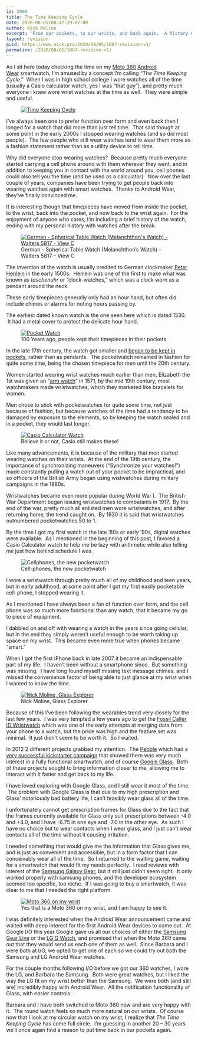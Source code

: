 ```yaml
---
id: 2098
title: The Time Keeping Cycle
date: 2020-08-05T00:47:29-07:00
author: Nick Moline
excerpt: 'From our pockets, to our wrists, and back again.  A history of how watches move in and out of our pockets.'
layout: revision
guid: https://www.nick.pro/2020/08/05/1087-revision-v1/
permalink: /2020/08/05/1087-revision-v1/
---
```

As I sit here today checking the time on my <a title="Moto 360" href="https://moto360.motorola.com/" target="_blank" rel="noopener noreferrer">Moto 360</a>&nbsp;<a title="Android Wear" href="http://www.android.com/wear/" target="_blank" rel="noopener noreferrer">Android Wear</a>&nbsp;smartwatch, I&#8217;m amused by a concept I&#8217;m calling &#8220;_The Time Keeping Cycle_.&#8221; &nbsp;When I was in high school college I wore watches all of the time (usually a Casio calculator watch, yes I was &#8220;that guy&#8221;), and pretty much everyone I knew wore wrist watches at the time as well. &nbsp;They were simple and useful.

<!--more-->

<div class="wp-block-image">
  <figure class="alignleft"><a href="https://i1.wp.com/www.nick.pro/wp-content/uploads/sites/4/2014/09/Time-Keeping-Cycle.jpg?ssl=1"><img src="https://i2.wp.com/www.nick.pro/wp-content/uploads/sites/4/2014/09/Time-Keeping-Cycle-300x300.jpg?resize=300%2C300&#038;ssl=1" alt="Time Keeping Cycle" class="wp-image-1113" srcset="https://i2.wp.com/nick.holodeck3.com/wp-content/uploads/sites/4/2014/09/Time-Keeping-Cycle.jpg?resize=300%2C300 300w, https://i2.wp.com/nick.holodeck3.com/wp-content/uploads/sites/4/2014/09/Time-Keeping-Cycle.jpg?resize=150%2C150 150w, https://i2.wp.com/nick.holodeck3.com/wp-content/uploads/sites/4/2014/09/Time-Keeping-Cycle.jpg?resize=1024%2C1024 1024w, https://i2.wp.com/nick.holodeck3.com/wp-content/uploads/sites/4/2014/09/Time-Keeping-Cycle.jpg?resize=1000%2C1000 1000w, https://i2.wp.com/nick.holodeck3.com/wp-content/uploads/sites/4/2014/09/Time-Keeping-Cycle.jpg?resize=120%2C120 120w, https://i2.wp.com/nick.holodeck3.com/wp-content/uploads/sites/4/2014/09/Time-Keeping-Cycle.jpg?resize=50%2C50 50w, https://i2.wp.com/nick.holodeck3.com/wp-content/uploads/sites/4/2014/09/Time-Keeping-Cycle.jpg?w=1180 1180w" sizes="(max-width: 300px) 100vw, 300px" data-recalc-dims="1" /></a></figure>
</div>

I&#8217;ve always been one to prefer function over form and even back then I longed for a watch that did more than just tell time. &nbsp;That said though at some point in the early 2000s I stopped wearing watches (and so did most people). &nbsp;The few people who still wear watches tend to wear them more as a fashion statement rather than as a utility device to tell time.

Why did everyone stop wearing watches? &nbsp;Because pretty much everyone started carrying a cell phone around with them wherever they went, and in addition to keeping you in contact with the world around you, cell phones could also tell you the time (and be used as a calculator). &nbsp;Now over the last couple of years, companies have been trying to get people back into wearing watches again with smart watches. &nbsp;Thanks to Android Wear, they&#8217;ve finally convinced me.

It is interesting though that timepieces have moved from inside the pocket, to the wrist, back into the pocket, and now back to the wrist again. &nbsp;For the enjoyment of anyone who cares, I&#8217;m including a brief history of the watch, ending with my personal history with watches after the break.

<div class="wp-block-image">
  <figure class="alignright"><a href="https://www.nick.pro/2014/09/21/time-keeping-cycle/german_-_spherical_table_watch_melanchthons_watch_-_walters_5817_-_view_c/" rel="attachment wp-att-1088"><img src="https://i2.wp.com/www.nick.pro/wp-content/uploads/sites/4/2014/09/German_-_Spherical_Table_Watch_Melanchthons_Watch_-_Walters_5817_-_View_C-300x197.jpg?resize=300%2C197&#038;ssl=1" alt="German - Spherical Table Watch (Melanchthon's Watch) - Walters 5817 - View C" class="wp-image-1088" srcset="https://i0.wp.com/nick.holodeck3.com/wp-content/uploads/sites/4/2014/09/German_-_Spherical_Table_Watch_Melanchthons_Watch_-_Walters_5817_-_View_C.jpg?resize=300%2C197 300w, https://i0.wp.com/nick.holodeck3.com/wp-content/uploads/sites/4/2014/09/German_-_Spherical_Table_Watch_Melanchthons_Watch_-_Walters_5817_-_View_C.jpg?resize=1024%2C673 1024w, https://i0.wp.com/nick.holodeck3.com/wp-content/uploads/sites/4/2014/09/German_-_Spherical_Table_Watch_Melanchthons_Watch_-_Walters_5817_-_View_C.jpg?resize=1000%2C657 1000w, https://i0.wp.com/nick.holodeck3.com/wp-content/uploads/sites/4/2014/09/German_-_Spherical_Table_Watch_Melanchthons_Watch_-_Walters_5817_-_View_C.jpg?resize=182%2C120 182w, https://i0.wp.com/nick.holodeck3.com/wp-content/uploads/sites/4/2014/09/German_-_Spherical_Table_Watch_Melanchthons_Watch_-_Walters_5817_-_View_C.jpg?w=1800 1800w, https://i0.wp.com/nick.holodeck3.com/wp-content/uploads/sites/4/2014/09/German_-_Spherical_Table_Watch_Melanchthons_Watch_-_Walters_5817_-_View_C.jpg?w=1520 1520w" sizes="(max-width: 300px) 100vw, 300px" data-recalc-dims="1" /></a><figcaption>German &#8211; Spherical Table Watch (Melanchthon&#8217;s Watch) &#8211; Walters 5817 &#8211; View C</figcaption></figure>
</div>

The invention of the watch is usually credited to German clockmaker <a title="Peter Henlein" href="http://en.wikipedia.org/wiki/Peter_Henlein" target="_blank" rel="noopener noreferrer">Peter Henlein</a>&nbsp;in the early 1500s. &nbsp;Henlein was one of the first to make what was known as _taschenuhr_ or &#8220;clock-watches,&#8221; which was a clock worn as a pendant around the neck.

These early timepieces generally only had an hour hand, but often did include chimes or alarms for noting hours passing by.

The earliest dated known watch is the&nbsp;one seen here which is dated 1530. &nbsp;It had a metal cover to protect the delicate hour hand.

<div class="wp-block-image">
  <figure class="alignleft"><a href="https://i0.wp.com/www.nick.pro/wp-content/uploads/sites/4/2014/09/1015824_56041469.jpg?ssl=1"><img src="https://i1.wp.com/www.nick.pro/wp-content/uploads/sites/4/2014/09/1015824_56041469-300x246.jpg?resize=300%2C246&#038;ssl=1" alt="Pocket Watch" class="wp-image-1112" srcset="https://i0.wp.com/nick.holodeck3.com/wp-content/uploads/sites/4/2014/09/1015824_56041469.jpg?resize=300%2C246 300w, https://i0.wp.com/nick.holodeck3.com/wp-content/uploads/sites/4/2014/09/1015824_56041469.jpg?resize=1024%2C842 1024w, https://i0.wp.com/nick.holodeck3.com/wp-content/uploads/sites/4/2014/09/1015824_56041469.jpg?resize=1000%2C823 1000w, https://i0.wp.com/nick.holodeck3.com/wp-content/uploads/sites/4/2014/09/1015824_56041469.jpg?resize=145%2C120 145w, https://i0.wp.com/nick.holodeck3.com/wp-content/uploads/sites/4/2014/09/1015824_56041469.jpg?w=1520 1520w, https://i0.wp.com/nick.holodeck3.com/wp-content/uploads/sites/4/2014/09/1015824_56041469.jpg?w=2280 2280w" sizes="(max-width: 300px) 100vw, 300px" data-recalc-dims="1" /></a><figcaption>100 Years ago, people kept their timepieces in their pockets</figcaption></figure>
</div>

In the&nbsp;late&nbsp;17th century,&nbsp;the watch got smaller&nbsp;and <a title="The History of Watches" href="http://en.wikipedia.org/wiki/History_of_watches#Pocketwatches" target="_blank" rel="noopener noreferrer">began to be kept in pockets</a>, rather than as pendants. &nbsp;The pocketwatch remained in fashion for quite some time, being the chosen timepiece for men until the 20th century.

Women started wearing wrist watches much earlier than men, Elizabeth the 1st was given an &#8220;<a title="History of Watches: Wrist Watches" href="http://en.wikipedia.org/wiki/History_of_watches#Wristwatches" target="_blank" rel="noopener noreferrer">arm watch</a>&#8221; in 1571, by the mid 19th century, most watchmakers made wristwatches, which they marketed like bracelets for women.

Men chose to stick with pocketwatches for quite some time, not just because of fashion, but because watches of the time had a tendancy to be damaged by exposure to the elements, so by keeping the watch sealed and in a pocket, they would last longer.

<div class="wp-block-image">
  <figure class="alignright"><a href="http://www.amazon.com/gp/product/B000GB1R7S/ref=as_li_tl?ie=UTF8&camp=1789&creative=390957&creativeASIN=B000GB1R7S&linkCode=as2&tag=nickdotpro-20&linkId=3H5BV2UTT233QMK7"><img src="https://i0.wp.com/www.nick.pro/wp-content/uploads/sites/4/2014/09/6a00d83452989a69e201156f35715b970b-800wi-190x300.jpg?resize=190%2C300&#038;ssl=1" alt="Casio Calculator Watch" class="wp-image-1096" srcset="https://i1.wp.com/nick.holodeck3.com/wp-content/uploads/sites/4/2014/09/6a00d83452989a69e201156f35715b970b-800wi.jpg?resize=190%2C300 190w, https://i1.wp.com/nick.holodeck3.com/wp-content/uploads/sites/4/2014/09/6a00d83452989a69e201156f35715b970b-800wi.jpg?resize=76%2C120 76w, https://i1.wp.com/nick.holodeck3.com/wp-content/uploads/sites/4/2014/09/6a00d83452989a69e201156f35715b970b-800wi.jpg?w=342 342w" sizes="(max-width: 190px) 100vw, 190px" data-recalc-dims="1" /></a><figcaption>Believe it or not, Casio still makes these!</figcaption></figure>
</div>

Like many advancements, it is because of the military that men started wearing watches on their wrists. &nbsp;At the end of the 19th century, the importance of synchronizing maneuvers (&#8220;Synchronize your watches!&#8221;) made constantly pulling a watch out of your pocket to be impractical, and so officers of the British Army began using wistwatches during military campaigns in the 1880s.

Wristwatches became even more popular during World War I. &nbsp;The British War Department began issuing wristwatches to combatants in 1917. &nbsp;By the end of the war, pretty much all enlisted men wore wristwatches, and after returning home, the trend caught on. &nbsp;By 1930 it is said that wristwatches outnumbered pocketwatches 50 to 1.

By the time I got my first watch in the late &#8217;80s or early &#8217;90s, digital watches were available. &nbsp;As I mentioned in the beginning of this post, I favored a Casio Calculator watch to help me be lazy with arithmetic while also telling me just how behind schedule I was.

<div class="wp-block-image size-medium wp-image-1101">
  <figure class="alignleft"><img src="https://i2.wp.com/www.nick.pro/wp-content/uploads/sites/4/2014/09/Screen-shot-2013-03-27-at-7.00.48-AM-300x281.png?resize=300%2C281&#038;ssl=1" alt="Cellphones, the new pocketwatch" class="wp-image-1101" srcset="https://i2.wp.com/nick.holodeck3.com/wp-content/uploads/sites/4/2014/09/Screen-shot-2013-03-27-at-7.00.48-AM.png?resize=300%2C281 300w, https://i2.wp.com/nick.holodeck3.com/wp-content/uploads/sites/4/2014/09/Screen-shot-2013-03-27-at-7.00.48-AM.png?resize=128%2C120 128w, https://i2.wp.com/nick.holodeck3.com/wp-content/uploads/sites/4/2014/09/Screen-shot-2013-03-27-at-7.00.48-AM.png?w=384 384w" sizes="(max-width: 300px) 100vw, 300px" data-recalc-dims="1" /><figcaption>Cell-phones, the new pocketwatch</figcaption></figure>
</div>

I wore a wristwatch through pretty much all of my childhood and teen years, but in early adulthood, at some point after I got my first easily pocketable cell-phone, I stopped wearing it.

As I mentioned I have always been a fan of function over form, and the cell phone was so much more functional than any watch, that it became my go to piece of equipment.

I dabbled on and off with wearing a watch in the years since going cellular, but in the end they simply weren&#8217;t useful enough to be worth taking up space on my wrist. &nbsp;This became even more true when phones became &#8220;smart.&#8221;

When I got the first iPhone back in late 2007 it became an indispensable part of my life. &nbsp;I haven&#8217;t been without a smartphone since. &nbsp;But something was missing. &nbsp;I have long found myself missing text message chimes, and I missed the convenience factor of being able to just glance at my wrist when I wanted to know the time.

<div class="wp-block-image">
  <figure class="alignright"><a href="https://i1.wp.com/www.nick.pro/wp-content/uploads/sites/4/2013/04/MG_7150-2346688102-O.jpg?ssl=1"><img src="https://i1.wp.com/www.nick.pro/wp-content/uploads/sites/4/2013/04/MG_7150-2346688102-O-200x300.jpg?resize=200%2C300&#038;ssl=1" alt="Nick Moline, Glass Explorer" class="wp-image-934" srcset="https://i1.wp.com/nick.holodeck3.com/wp-content/uploads/sites/4/2013/04/MG_7150-2346688102-O.jpg?resize=200%2C300 200w, https://i1.wp.com/nick.holodeck3.com/wp-content/uploads/sites/4/2013/04/MG_7150-2346688102-O.jpg?resize=682%2C1024 682w, https://i1.wp.com/nick.holodeck3.com/wp-content/uploads/sites/4/2013/04/MG_7150-2346688102-O.jpg?w=864 864w" sizes="(max-width: 200px) 100vw, 200px" data-recalc-dims="1" /></a><figcaption>Nick Moline, Glass Explorer</figcaption></figure>
</div>

Because of this I&#8217;ve been following the wearables trend very closely for the last few years. &nbsp;I was very tempted a few years ago to get the <a href="http://www.cnet.com/products/fossil-caller-id-wristwatch-w-bluetooth/" target="_blank" rel="noopener noreferrer">Fossil Caller ID Wristwatch</a> which was one of the early attempts at merging data from your phone to a watch, but the price was high and the feature set was minimal. &nbsp;It just didn&#8217;t seem to be worth it. &nbsp;So I waited.

In 2012 2 different projects grabbed my attention. &nbsp;The <a href="http://www.amazon.com/gp/product/B00BKEQBI0/ref=as_li_tl?ie=UTF8&camp=1789&creative=390957&creativeASIN=B00BKEQBI0&linkCode=as2&tag=nickdotpro-20&linkId=ELSRGANHGGU27CR7" target="_blank" rel="noopener noreferrer">Pebble</a>&nbsp;which had a <a href="https://www.kickstarter.com/projects/597507018/pebble-e-paper-watch-for-iphone-and-android" target="_blank" rel="noopener noreferrer">very successful kickstarter campaign</a>&nbsp;that showed there was very much interest in a fully functional smartwatch, and of course <a title="Looking at Life from the Other Side of the Glass" href="https://www.nick.pro/2013/04/16/looking-at-life-from-the-other-side-of-the-glass/" target="_blank" rel="noopener noreferrer">Google Glass</a>. &nbsp;Both of these projects sought to bring information&nbsp;closer to me, allowing me to interact with it faster and get back to my life.

I have loved exploring with Google Glass, and I still wear it most of the time. &nbsp;The problem with Google Glass is that due to my high prescription and Glass&#8217; notoriously bad battery life, I can&#8217;t feasibly wear glass all of the time.

I unfortunately cannot get prescription frames for Glass due to the fact that the frames currently available for Glass only suit prescriptions between -4.0 and +4.0, and I have -6.75 in one eye and -7.0 in the other eye. &nbsp;As such I have no choice but to wear contacts when I wear glass, and I just can&#8217;t wear contacts all of the time without it causing irritation.

I needed something that would give me the information that Glass gives me, and is just as convenient and accessible, but in a form factor that I can conceivably wear all of the time. &nbsp;So I returned to the waiting game, waiting for a smartwatch that would fit my needs perfectly. &nbsp;I read reviews with interest of the [Samsung Galaxy Gear](http://www.amazon.com/gp/product/B00JBJ3I4Q/ref=as_li_tl?ie=UTF8&camp=1789&creative=390957&creativeASIN=B00JBJ3I4Q&linkCode=as2&tag=nickdotpro-20&linkId=6UWU3J3JKFP4CXGZ), but it still just didn&#8217;t seem right. &nbsp;It only worked properly with samsung phones, and the developer ecosystem seemed too specific, too niche. &nbsp;If I was going to buy a smartwatch, it was clear to me that I needed the right platform.<figure class="wp-block-embed-youtube wp-block-embed is-type-rich is-provider-embed-handler wp-embed-aspect-16-9 wp-has-aspect-ratio">

<div class="wp-block-embed__wrapper">
  <span class="embed-youtube" style="text-align:center; display: block;"></span>
</div></figure> 

<div class="wp-block-image">
  <figure class="alignleft"><a href="https://i0.wp.com/www.nick.pro/wp-content/uploads/sites/4/2014/09/IMG_20140920_160725-e1411275704172.jpg?ssl=1"><img src="https://i0.wp.com/www.nick.pro/wp-content/uploads/sites/4/2014/09/IMG_20140920_160725-e1411275704172-300x300.jpg?resize=300%2C300&#038;ssl=1" alt="Moto 360 on my wrist" class="wp-image-1109" srcset="https://i2.wp.com/nick.holodeck3.com/wp-content/uploads/sites/4/2014/09/IMG_20140920_160725-e1411275704172.jpg?resize=300%2C300 300w, https://i2.wp.com/nick.holodeck3.com/wp-content/uploads/sites/4/2014/09/IMG_20140920_160725-e1411275704172.jpg?resize=150%2C150 150w, https://i2.wp.com/nick.holodeck3.com/wp-content/uploads/sites/4/2014/09/IMG_20140920_160725-e1411275704172.jpg?resize=1024%2C1024 1024w, https://i2.wp.com/nick.holodeck3.com/wp-content/uploads/sites/4/2014/09/IMG_20140920_160725-e1411275704172.jpg?resize=1000%2C1000 1000w, https://i2.wp.com/nick.holodeck3.com/wp-content/uploads/sites/4/2014/09/IMG_20140920_160725-e1411275704172.jpg?resize=120%2C120 120w, https://i2.wp.com/nick.holodeck3.com/wp-content/uploads/sites/4/2014/09/IMG_20140920_160725-e1411275704172.jpg?resize=50%2C50 50w, https://i2.wp.com/nick.holodeck3.com/wp-content/uploads/sites/4/2014/09/IMG_20140920_160725-e1411275704172.jpg?w=1852 1852w, https://i2.wp.com/nick.holodeck3.com/wp-content/uploads/sites/4/2014/09/IMG_20140920_160725-e1411275704172.jpg?w=1520 1520w" sizes="(max-width: 300px) 100vw, 300px" data-recalc-dims="1" /></a><figcaption>Yes that is a Moto 360 on my wrist, and I am happy to see it.</figcaption></figure>
</div>

I was definitely interested when the Android Wear announcement came and waited with deep interest for the first Android Wear devices to come out. &nbsp;At Google I/O this year Google gave us all our choices of either the [Samsung Gear Live](http://www.amazon.com/gp/product/B00LTR5HP6/ref=as_li_tl?ie=UTF8&camp=1789&creative=390957&creativeASIN=B00LTR5HP6&linkCode=as2&tag=nickdotpro-20&linkId=QTCKEBUUCA6TKWQI)&nbsp;or the [LG G Watch](http://www.amazon.com/gp/product/B00LB2ZQ3C/ref=as_li_tl?ie=UTF8&camp=1789&creative=390957&creativeASIN=B00LB2ZQ3C&linkCode=as2&tag=nickdotpro-20&linkId=MWO7EWPFP7QKZDQQ), and promised that when the Moto 360 came out that they would send us each one of them as well. &nbsp;Since Barbara and I were both at I/O, we opted to get one of each so we could try out both the Samsung and LG Android Wear watches.

For the couple months following I/O before we got our 360 watches, I wore the LG, and Barbara the Samsung. &nbsp;Both were great watches, but I liked the way the LG fit on my wrist better than the Samsung. &nbsp;We were both (and still are) incredibly happy with Android Wear. &nbsp;All the notification functionality of Glass, with easier controls.

Barbara and I have both switched to Moto 360 now and are very happy with it. &nbsp;The round watch feels so much more natural on our wrists. &nbsp;Of course now that I look at my circular watch on my wrist, I realize that _The Time Keeping Cycle_ has come full circle. &nbsp;I&#8217;m guessing in another 20 &#8211; 30 years we&#8217;ll once again find a reason to put time back in our pockets again.